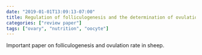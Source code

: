 ```yaml
---
date: "2019-01-01T13:09:13-07:00"
title: Regulation of folliculogenesis and the determination of ovulation rate in ruminants
categories: ["review paper"]
tags: ["ovary", "nutrition", "oocyte"]
---
```


Important paper on folliculogenesis and ovulation rate in sheep.